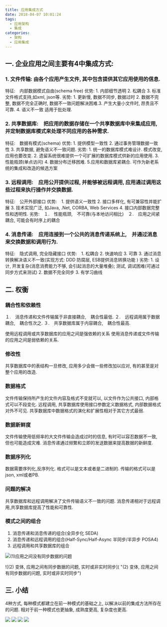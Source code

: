 ```yaml
---
title: 应用集成方式
date: 2018-04-07 10:01:24
tags:
  - 应用架构
  - 集成
categories: 
  - 架构
  - 应用集成 
---
```


<p></p>
<!-- more -->
                             
## 一. 企业应用之间主要有4中集成方式:
### 1. 文件传输: 由各个应用产生文件, 其中包含提供其它应用使用的信息.
特征:　内部数据模式自由(schema free)
优势: 1. 内部细节透明 2. 松耦合 3. 标准文件格式支持,如xml, json等. 
劣势: 1. 更新慢, 数据不同步,  数据过时 2. 数据不完整, 数据不完全正确时, 数据不一致问题解决困难.3. 产生大量小文件时, 昂贵且不可靠. 4. 语义不一致
适用于批处理.
 
### 2. 共享数据库:　把应用的数据存储在一个共享数据库中来集成应用,　并定制数据库模式来处理不同应用的各种需求.
特征:　数据有模式(schema)
优势:  1. 提供模型一致性 2. 通过事务管理数据一致性 3. 共享数据, 避免语义不一致问题.
劣势:  1. 统一的数据库模式难设计. 模式改变,　应用也要改变. 2. 遗留系统很难提供一个可扩展的数据库模式供新的应用使用.  3.　性能瓶颈(单点访问)  4. 数据分布迁移困难. 5.应用和数据库紧耦合.
可作为新老系统的集成和改造的候选方案
 
 
### 3. 远程调用:　应用公开提供过程, 并能够被远程调用, 应用通过调用这些过程来执行操作并交换数据.
特征:　公开外部接口
优势:　1. 提供语义一致性 2. 接口多样化, 有可兼容性并能扩展 3. 技术实现广泛, 如Java, .Net, CORBA, Web Services  4. 接口内部数据完整性和透明性.
劣势:　１.　性能瓶颈,　不可靠(与本地访问相比)　２.　应用之间紧耦合, 可能会有时序上的耦合
 
 
### 4. 消息传递:　应用连接到一个公共的消息传递系统上,　并通过消息来交换数据和调用行为.
特征:　隐式调用, 完全隐藏接口
优势:　1. 松耦合  2. 快速响应 3. 可靠  3. 通过消息转换解决语义不一致(实现方式: DDD 防腐层, ESB提供消息转换功能 )
劣势:  1. 设计, 开发复杂(消息消费能力不够, 会引起消息的大量堆叠); 测试, 调试困难(可通过同步方式来测试) 2. 数据不完全同步  3. 有学习曲线

<!--more--> 
 
## 二. 权衡
### 耦合性和依赖性
１.　消息传递和文件传输属于非直接耦合,　耦合性最低.
２.　远程调用属于数据耦合,　耦合性次之.
３.　共享数据库属于内容耦合,　耦合性最高.
 
使用远程调用或共享数据库的应用之间是强依赖的关系
使用消息传递或文件传输的应用之间是弱依赖的关系.
 
### 修改性
共享数据库中的表结构一旦修改, 应用多少会做一些修改加以应对, 有的甚至是对整个应用的改造.
 
### 数据格式
文件传输保持所产生的文件内容及格式不变就可以, 以文件作为公共接口,  内部格式可以不段变化.  远程调用, 共享数据库使用接口参数定义数据格式, 内部数据格式对外不可见. 共享数据库中数据格式的演化和扩展性相对于其它方式最弱.
 
### 数据新鲜度
文件传输使用低频率的大文件传输会造成过时的信息, 有时可以容忍数据不一致, 但也可能造成灾难. 消息传递通过频繁和立即的发送数据来提高数据的新鲜度. 
 
### 数据序列化
数据需要序列化,反序列化. 格式可以是文本或者是二进制的. 传输的格式可以是json, xml或者PB.
 
### 问题的解决
共享数据库和远程调用解决了文件传输语义不一致的问题. 
消息传递相对于远程调用,共享数据库提高了性能和可靠性.
 
### 模式之间的组合
1. 消息传递和消息传递的组合(全异步化 SEDA)
2. 消息传递和远程调用的组合(Half-Sync/Half-Async 半同步/半异步 POSA4)
3. 远程调用和共享数据库的组合
   
![(1)应用之间没有同步数据的问题]( "(1)应用之间没有同步数据的问题") 
  
![(2) 变体, 应用之间有同步数据的问题, 实时或非实时同步]( "(2) 变体, 应用之间有同步数据的问题, 实时或非实时同步")
 
## 三. 小结
4种方式, 每种模式都建立在前一种模式的基础之上, 以解决以前的集成方法所存在的问题. 相对于前一种模式也更抽象, 成熟度更高, 复杂度也更高.
 
![](http://www6v.github.io/www6vHome/EAI.files/EAI-1726.png ) 
![](http://www6v.github.io/www6vHome/EAI.files/EAI-1730.png )
![](http://www6v.github.io/www6vHome/EAI.files/EAI-1733.png )
![](http://www6v.github.io/www6vHome/EAI.files/EAI-1737.png )
 
 
 
 
 
 
 
 
 
 
 
 
 
 
 
 
 
 
 
 
 
 
 
 
 
 
 
 
 
 
 
 

